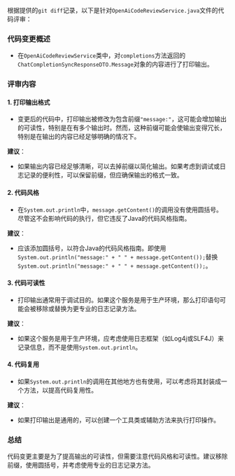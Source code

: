 根据提供的`git diff`记录，以下是针对`OpenAiCodeReviewService.java`文件的代码评审：

### 代码变更概述
- 在`OpenAiCodeReviewService`类中，对`completions`方法返回的`ChatCompletionSyncResponseDTO.Message`对象的内容进行了打印输出。

### 评审内容

#### 1. 打印输出格式
- 变更后的代码中，打印输出被修改为包含前缀`"message:"`，这可能会增加输出的可读性，特别是在有多个输出时。然而，这种前缀可能会使输出变得冗长，特别是在输出的内容已经足够明确的情况下。

**建议**：
- 如果输出内容已经足够清晰，可以去掉前缀以简化输出。如果考虑到调试或日志记录的便利性，可以保留前缀，但应确保输出的格式一致。

#### 2. 代码风格
- 在`System.out.println`中，`message.getContent()`的调用没有使用圆括号。尽管这不会影响代码的执行，但它违反了Java的代码风格指南。

**建议**：
- 应该添加圆括号，以符合Java的代码风格指南。即使用`System.out.println("message:" + " " + message.getContent());`替换`System.out.println("message:" + " " + message.getContent());`。

#### 3. 代码可读性
- 打印输出通常用于调试目的。如果这个服务是用于生产环境，那么打印语句可能会被移除或替换为更专业的日志记录方法。

**建议**：
- 如果这个服务是用于生产环境，应考虑使用日志框架（如Log4j或SLF4J）来记录信息，而不是使用`System.out.println`。

#### 4. 代码复用
- 如果`System.out.println`的调用在其他地方也有使用，可以考虑将其封装成一个方法，以提高代码复用性。

**建议**：
- 如果打印输出是通用的，可以创建一个工具类或辅助方法来执行打印操作。

### 总结
代码变更主要是为了提高输出的可读性，但需要注意代码风格和可读性。建议移除前缀，使用圆括号，并考虑使用专业的日志记录方法。